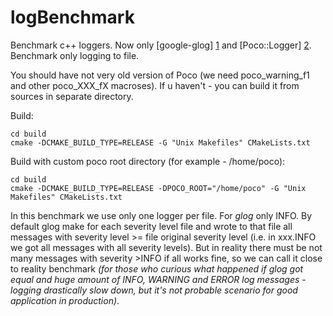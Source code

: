 logBenchmark
============

Benchmark c++ loggers. Now only [google-glog] [1] and [Poco::Logger] [2]. Benchmark only logging to file.

You should have not very old version of Poco (we need poco_warning_f1 and other poco_XXX_fX macroses). If u haven't - you can build it from sources in separate directory.

Build:
 
    cd build
    cmake -DCMAKE_BUILD_TYPE=RELEASE -G "Unix Makefiles" CMakeLists.txt


Build with custom poco root directory (for example - /home/poco):

    cd build
    cmake -DCMAKE_BUILD_TYPE=RELEASE -DPOCO_ROOT="/home/poco" -G "Unix Makefiles" CMakeLists.txt

In this benchmark we use only one logger per file. For _glog_ only INFO. By default glog make for each severity level file and wrote to that file all messages with severity level >= file original severity level (i.e. in xxx.INFO we got all messages with all severity levels). But in reality there must be not many messages with severity >INFO if all works fine, so we can call it close to reality benchmark _(for those who curious what happened if glog got equal and huge amount of INFO, WARNING and ERROR log messages - logging drastically slow down, but it's not probable scenario for good application in production)_.

[1]: http://code.google.com/p/google-glog   "glog"
[2]: http://pocoproject.org/    "Poco Logger"
